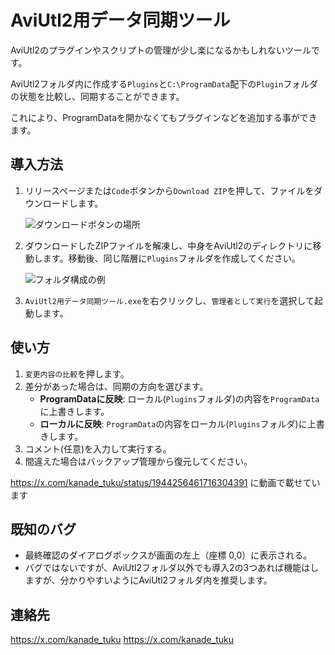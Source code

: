 # AviUtl2用データ同期ツール

AviUtl2のプラグインやスクリプトの管理が少し楽になるかもしれないツールです。

AviUtl2フォルダ内に作成する`Plugins`と`C:\ProgramData`配下の`Plugin`フォルダの状態を比較し、同期することができます。

これにより、ProgramDataを開かなくてもプラグインなどを追加する事ができます。

## 導入方法

1.  リリースページまたは`Code`ボタンから`Download ZIP`を押して、ファイルをダウンロードします。
  
    ![ダウンロードボタンの場所](https://github.com/user-attachments/assets/75d203ee-0a21-46ab-9cb7-fbb179601f90)

2.  ダウンロードしたZIPファイルを解凍し、中身をAviUtl2のディレクトリに移動します。移動後、同じ階層に`Plugins`フォルダを作成してください。

    ![フォルダ構成の例](https://github.com/user-attachments/assets/823b7e1a-52ff-4a9e-b998-188f6e79d2dd)

3.  `AviUtl2用データ同期ツール.exe`を右クリックし、`管理者として実行`を選択して起動します。


## 使い方
1.  `変更内容の比較`を押します。
2.  差分があった場合は、同期の方向を選びます。
    *   **ProgramDataに反映**: ローカル(`Plugins`フォルダ)の内容を`ProgramData`に上書きします。
    *   **ローカルに反映**: `ProgramData`の内容をローカル(`Plugins`フォルダ)に上書きします。
3.  コメント(任意)を入力して実行する。
4.  間違えた場合はバックアップ管理から復元してください。

https://x.com/kanade_tuku/status/1944256461716304391 に動画で載せています

## 既知のバグ

*   最終確認のダイアログボックスが画面の左上（座標 0,0）に表示される。
*   バグではないですが、AviUtl2フォルダ以外でも導入2の3つあれば機能はしますが、分かりやすいようにAviUtl2フォルダ内を推奨します。

## 連絡先
https://x.com/kanade_tuku
  https://x.com/kanade_tuku
